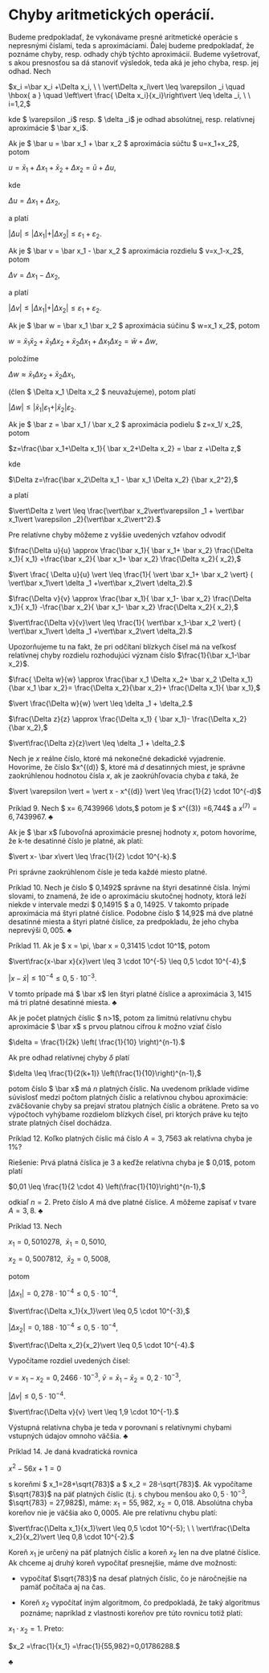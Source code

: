 # Chyby aritmetických operácií.

Budeme predpokladať, že vykonávame presné aritmetické operácie s nepresnými číslami, teda s aproximáciami. Ďalej budeme predpokladať, že poznáme chyby, resp. odhady chýb týchto aproximácií. Budeme vyšetrovať, s akou presnosťou sa dá stanoviť výsledok, teda aká je jeho chyba, resp. jej odhad. Nech

$x_i =\bar x_i +\Delta x_i, \ \ \vert\Delta x_i\vert \leq \varepsilon _i \quad \hbox{ a } \quad \left\vert \frac{ \Delta x_i}{x_i}\right\vert \leq \delta _i, \ \ i=1,2,$

kde $ \varepsilon _i$ resp. $ \delta _i$ je odhad absolútnej, resp. relatívnej aproximácie $ \bar x_i$.

Ak je $ \bar u = \bar x_1 + \bar x_2 $ aproximácia súčtu $ u=x_1+x_2$, potom

$u=\bar x_1+\Delta x_1+\bar x_2+\Delta x_2 = \bar u +\Delta u,$

kde

$\Delta u = \Delta x_1 + \Delta x_2,$

a platí

$\vert\Delta u \vert \leq \vert\Delta x_1\vert + \vert\Delta x_2\vert \leq \varepsilon _1 + \varepsilon _2.$

Ak je $ \bar v = \bar x_1 - \bar x_2 $ aproximácia rozdielu $ v=x_1-x_2$, potom

$\Delta v = \Delta x_1 - \Delta x_2,$

a platí

$\vert\Delta v \vert \leq \vert\Delta x_1\vert + \vert\Delta x_2\vert \leq \varepsilon _1 + \varepsilon _2.$

Ak je $ \bar w = \bar x_1 \bar x_2 $ aproximácia súčinu $ w=x_1 x_2$, potom

$w=\bar x_1 \bar x_2 +\bar x_1\Delta x_2+\bar x_2\Delta x_1+ \Delta x_1 \Delta x_2 = \bar w +\Delta w,$

položíme

$\Delta w \approx \bar x_1\Delta x_2 + \bar x_2 \Delta x_1,$

(člen $ \Delta x_1 \Delta x_2 $ neuvažujeme), potom platí

$\vert\Delta w \vert \leq \vert\bar x_1\vert\varepsilon _1 + \vert\bar x_2\vert \varepsilon _2.$

Ak je $ \bar z = \bar x_1 / \bar x_2 $ aproximácia podielu $ z=x_1/ x_2$, potom

$z=\frac{\bar x_1+\Delta x_1}{ \bar x_2+\Delta x_2} = \bar z +\Delta z,$

kde

$\Delta z=\frac{\bar x_2\Delta x_1 - \bar x_1 \Delta x_2} {\bar x_2^2},$

a platí

$\vert\Delta z \vert \leq \frac{\vert\bar x_2\vert\varepsilon _1 + \vert\bar x_1\vert \varepsilon _2}{\vert\bar x_2\vert^2}.$

Pre relatívne chyby môžeme z vyššie uvedených vzťahov odvodiť

$\frac{\Delta u}{u} \approx \frac{\bar x_1}{ \bar x_1+ \bar x_2} \frac{\Delta x_1}{ x_1} +\frac{\bar x_2}{ \bar x_1+ \bar x_2} \frac{\Delta x_2}{ x_2},$

$\vert \frac{ \Delta u}{u} \vert \leq \frac{1}{ \vert \bar x_1+ \bar x_2 \vert} ( \vert\bar x_1\vert \delta _1 +\vert\bar x_2\vert \delta_2).$

$\frac{\Delta v}{v} \approx \frac{\bar x_1}{ \bar x_1- \bar x_2} \frac{\Delta x_1}{ x_1} -\frac{\bar x_2}{ \bar x_1- \bar x_2} \frac{\Delta x_2}{ x_2},$

$\vert\frac{\Delta v}{v}\vert \leq \frac{1}{ \vert\bar x_1-\bar x_2 \vert} ( \vert\bar x_1\vert \delta _1 +\vert\bar x_2\vert \delta_2).$

Upozorňujeme tu na fakt, že pri odčítaní blízkych čísel má na veľkosť relatívnej chyby rozdielu rozhodujúci význam číslo $\frac{1}{\bar x_1-\bar x_2}$.

$\frac{ \Delta w}{w} \approx \frac{\bar x_1 \Delta x_2+ \bar x_2 \Delta x_1}{\bar x_1 \bar x_2}= \frac{\Delta x_2}{\bar x_2}+ \frac{\Delta x_1}{ \bar x_1},$

$\vert \frac{\Delta w}{w} \vert \leq \delta _1 + \delta_2.$

$\frac{\Delta z}{z} \approx \frac{\Delta x_1} { \bar x_1}- \frac{\Delta x_2}{\bar x_2},$

$\vert\frac{\Delta z}{z}\vert \leq \delta _1 + \delta_2.$

Nech je $x$ reálne číslo, ktoré má nekonečné dekadické vyjadrenie. Hovoríme, že číslo $x^{(d)} $, ktoré má $d$ desatinných miest, je správne zaokrúhlenou hodnotou čísla $x$, ak je zaokrúhľovacia chyba $\varepsilon$ taká, že

$\vert \varepsilon \vert = \vert x - x^{(d)} \vert \leq \frac{1}{2} \cdot 10^{-d}$

Príklad 9. Nech $ x= 6,7439966 \dots,$ potom je $ x^{(3)} =6,744$ a $x^{(7)} = 6,7439967$. $\clubsuit$

Ak je $ \bar x$ ľubovoľná aproximácie presnej hodnoty $x$, potom hovoríme, že k-te desatinné číslo je platné, ak platí:

$\vert x- \bar x\vert \leq \frac{1}{2} \cdot 10^{-k}.$

Pri správne zaokrúhlenom čísle je teda každé miesto platné.

Príklad 10. Nech je číslo $ 0,1492$ správne na štyri desatinné čísla. Inými slovami, to znamená, že ide o aproximáciu skutočnej hodnoty, ktorá leží niekde v intervale medzi $ 0,14915 $ a $0,14925$. V takomto prípade aproximácia má štyri platné číslice. Podobne číslo $ 14,92$ má dve platné desatinné miesta a štyri platné číslice, za predpokladu, že jeho chyba neprevýši $0,005$. $\clubsuit$

Príklad 11. Ak je $ x = \pi, \bar x = 0,31415 \cdot 10^1$, potom

$\vert\frac{x-\bar x}{x}\vert \leq 3 \cdot 10^{-5} \leq 0,5 \cdot 10^{-4},$

$\vert x-\bar x\vert \leq 10^{-4} \leq 0,5 \cdot 10^{-3}.$

V tomto prípade má $ \bar x$ len štyri platné číslice a aproximácia $3,1415$ má tri platné desatinné miesta. $\clubsuit$

Ak je počet platných číslic $ n>1$, potom za limitnú relatívnu chybu aproximácie $ \bar x$ s prvou platnou cifrou $k$ možno vziať číslo

$\delta = \frac{1}{2k} \left( \frac{1}{10} \right)^{n-1}.$

Ak pre odhad relatívnej chyby $\delta$ platí

$\delta \leq \frac{1}{2(k+1)} \left(\frac{1}{10}\right)^{n-1},$

potom číslo $ \bar x$ má $n$ platných číslic. Na uvedenom príklade vidíme súvislosť medzi počtom platných číslic a relatívnou chybou aproximácie: zväčšovanie chyby sa prejaví stratou platných číslic a obrátene. Preto sa vo výpočtoch vyhýbame rozdielom blízkych čísel, pri ktorých práve ku tejto strate platných čísel dochádza.

Príklad 12. Koľko platných číslic má číslo $A= 3,7563$ ak relatívna chyba je $1\%$?

Riešenie: Prvá platná číslica je $3$ a keďže relatívna chyba je $ 0,01$, potom platí

$0,01 \leq \frac{1}{2 \cdot 4} \left(\frac{1}{10}\right)^{n-1},$

odkiaľ $n=2.$ Preto číslo $A$ má dve platné číslice. $A$ môžeme zapísať v tvare $A = 3,8$. $\clubsuit$

Príklad 13. Nech

$x_1 = 0,5010278, \ \ \bar x_1 = 0,5010,$

$x_2 = 0,5007812, \ \ \bar x_2 = 0,5008,$

potom

$\vert \Delta x_1\vert = 0,278 \cdot 10^{-4} \leq 0,5 \cdot 10^{-4},$

$\vert\frac{\Delta x_1}{x_1}\vert \leq 0,5 \cdot 10^{-3},$

$\vert \Delta x_2\vert = 0,188 \cdot 10^{-4} \leq 0,5 \cdot 10^{-4},$

$\vert\frac{\Delta x_2}{x_2}\vert \leq 0,5 \cdot 10^{-4}.$

Vypočítame rozdiel uvedených čísel:

$v =x_1-x_2 =0,2466 \cdot 10^{-3},\ \bar v = \bar x_1 -\bar x_2 = 0,2 \cdot 10^{-3},$

$\vert\Delta v \vert \leq 0,5 \cdot 10^{-4}.$

$\vert\frac{\Delta v}{v} \vert \leq 1,9 \cdot 10^{-1}.$

Výstupná relatívna chyba je teda v porovnaní s relatívnymi chybami vstupných údajov omnoho väčšia. $\clubsuit$

Príklad 14. Je daná kvadratická rovnica

$x^2 -56 x +1 =0$

s koreňmi $ x_1=28+\sqrt{783}$ a $ x_2 = 28-\sqrt{783}$. Ak vypočítame $\sqrt{783}$ na päť platných číslic (t.j. s chybou menšou ako $0,5 \cdot 10^{-3}$, $\sqrt{783} = 27,982$), máme: $x_1= 55,982$, $x_2 = 0,018.$ Absolútna chyba koreňov nie je väčšia ako $0,0005$. Ale pre relatívnu chybu platí:

$\vert\frac{\Delta x_1}{x_1}\vert \leq 0,5 \cdot 10^{-5}; \ \ \vert\frac{\Delta x_2}{x_2}\vert \leq 0,8 \cdot 10^{-2}.$

Koreň $x_1$ je určený na päť platných číslic a koreň $x_2$ len na dve platné číslice. Ak chceme aj druhý koreň vypočítať presnejšie, máme dve možnosti:

- vypočítať $\sqrt{783}$ na desať platných číslic, čo je náročnejšie na pamäť počítača aj na čas.

- Koreň $x_2$ vypočítať iným algoritmom, čo predpokladá, že taký algoritmus poznáme; napríklad z vlastnosti koreňov pre túto rovnicu totiž platí:

$x_1 \cdot x_2 =1$. Preto:

$x_2 =\frac{1}{x_1} =\frac{1}{55,982}=0,01786288.$

$\clubsuit$